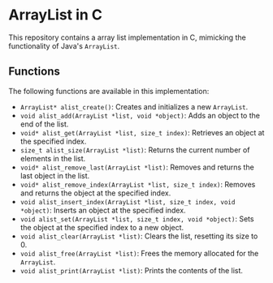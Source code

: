 # ArrayList in C

This repository contains a array list implementation in C, mimicking the functionality of Java's `ArrayList`.

## Functions

The following functions are available in this implementation:

- `ArrayList* alist_create()`: Creates and initializes a new `ArrayList`.
- `void alist_add(ArrayList *list, void *object)`: Adds an object to the end of the list.
- `void* alist_get(ArrayList *list, size_t index)`: Retrieves an object at the specified index.
- `size_t alist_size(ArrayList *list)`: Returns the current number of elements in the list.
- `void* alist_remove_last(ArrayList *list)`: Removes and returns the last object in the list.
- `void* alist_remove_index(ArrayList *list, size_t index)`: Removes and returns the object at the specified index.
- `void alist_insert_index(ArrayList *list, size_t index, void *object)`: Inserts an object at the specified index.
- `void alist_set(ArrayList *list, size_t index, void *object)`: Sets the object at the specified index to a new object.
- `void alist_clear(ArrayList *list)`: Clears the list, resetting its size to 0.
- `void alist_free(ArrayList *list)`: Frees the memory allocated for the `ArrayList`.
- `void alist_print(ArrayList *list)`: Prints the contents of the list.

